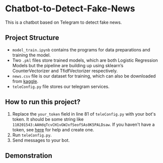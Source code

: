 # Chatbot-to-Detect-Fake-News
This is a chatbot based on Telegram to detect fake news. 

## Project Structure
- ``model_train.ipynb`` contains the programs for data preparations and training the model.
- Two ``.pkl`` files store trained models, which are both Logistic Regression Models but the pipeline are building up using sklearn’s CounterVectorizer and TfidfVectorizer respectively.
- ``news.csv`` file is our dataset for training, which can also be downloaded from [kaggle](https://www.kaggle.com/datasets/hassanamin/textdb3). 
- ``teleConfig.py`` file stores our telegram services.

## How to run this project?
1. Replace the ``your_token`` field in line 81 of ``teleConfig.py`` with your bot's token. It should be some string like ``110201543:AAHdqTcvCH1vGWJxfSeofSAs0K5PALDsaw``. If you haven't have a token, see [here](https://core.telegram.org/bots/features#botfather) for help and create one. 
2. Run ``teleConfig.py``.
3. Send messages to your bot. 

## Demonstration


